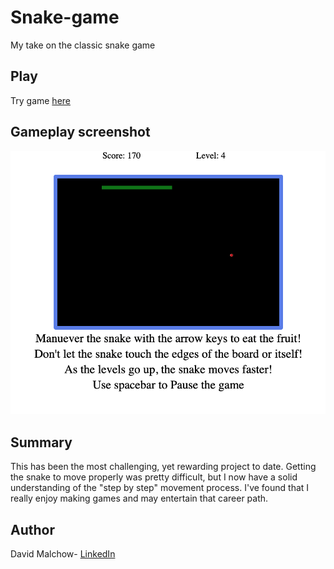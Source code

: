 # Snake-game
My take on the classic snake game

## Play
Try game [here](https://dmalchowlfc.github.io/Snake-game/)

## Gameplay screenshot
<img src="snake-game-screenshot.png">

## Summary
This has been the most challenging, yet rewarding project to date. Getting the snake to move properly was pretty difficult, but I now have a solid understanding of the "step by step" movement process. I've found that I really enjoy making games and may entertain that career path.

## Author
David Malchow- [LinkedIn](https://www.linkedin.com/in/david-malchow-809b106b/)
